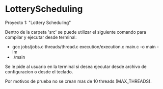 # LotteryScheduling
Proyecto 1: "Lottery Scheduling"

Dentro de la carpeta 'src' se puede utilizar el siguiente comando para compilar y
ejecutar desde terminal:

  - gcc jobs/jobs.c threads/thread.c execution/execution.c main.c -o main -lm
  - ./main

Se le pide al usuario en la terminal si desea ejecutar desde archivo de configuracion o desde el teclado.

Por motivos de prueba no se crean mas de 10 threads (MAX_THREADS).